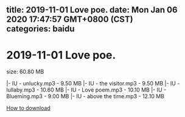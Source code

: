 
title: 2019-11-01 Love poe.
date: Mon Jan 06 2020 17:47:57 GMT+0800 (CST)    
categories: baidu
---

# 2019-11-01 Love poe.
size: 60.80 MB
 
 
|- IU - unlucky.mp3 - 9.50 MB
|- IU - the visitor.mp3 - 9.50 MB
|- IU - lullaby.mp3 - 10.60 MB
|- IU - Love poem.mp3 - 10.10 MB
|- IU - Blueming.mp3 - 9.00 MB
|- IU - above the time.mp3 - 12.10 MB

[How to download](https://bpcam.bemobtrk.com/go/2ceec3aa-1ca2-46d6-b9ff-aaa5c184517c?jno=1596)